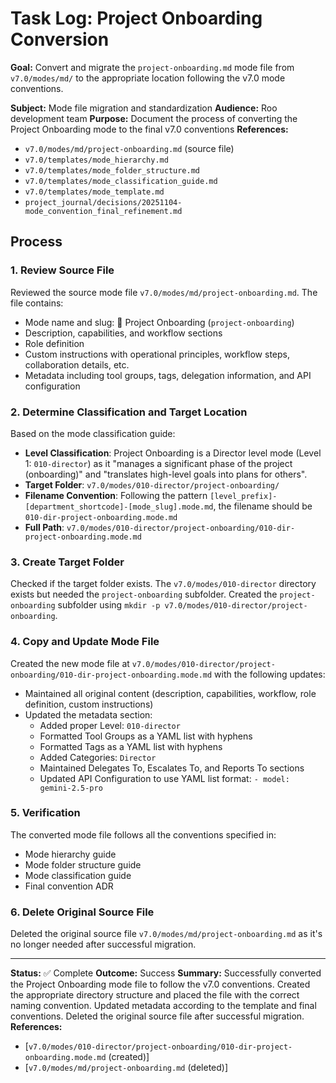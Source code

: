 # Task Log: Project Onboarding Conversion

**Goal:** Convert and migrate the `project-onboarding.md` mode file from `v7.0/modes/md/` to the appropriate location following the v7.0 mode conventions.

**Subject:** Mode file migration and standardization
**Audience:** Roo development team
**Purpose:** Document the process of converting the Project Onboarding mode to the final v7.0 conventions
**References:** 
- `v7.0/modes/md/project-onboarding.md` (source file)
- `v7.0/templates/mode_hierarchy.md`
- `v7.0/templates/mode_folder_structure.md`
- `v7.0/templates/mode_classification_guide.md`
- `v7.0/templates/mode_template.md`
- `project_journal/decisions/20251104-mode_convention_final_refinement.md`

## Process

### 1. Review Source File
Reviewed the source mode file `v7.0/modes/md/project-onboarding.md`. The file contains:
- Mode name and slug: 🚦 Project Onboarding (`project-onboarding`)
- Description, capabilities, and workflow sections
- Role definition
- Custom instructions with operational principles, workflow steps, collaboration details, etc.
- Metadata including tool groups, tags, delegation information, and API configuration

### 2. Determine Classification and Target Location
Based on the mode classification guide:
- **Level Classification**: Project Onboarding is a Director level mode (Level 1: `010-director`) as it "manages a significant phase of the project (onboarding)" and "translates high-level goals into plans for others".
- **Target Folder**: `v7.0/modes/010-director/project-onboarding/`
- **Filename Convention**: Following the pattern `[level_prefix]-[department_shortcode]-[mode_slug].mode.md`, the filename should be `010-dir-project-onboarding.mode.md`
- **Full Path**: `v7.0/modes/010-director/project-onboarding/010-dir-project-onboarding.mode.md`

### 3. Create Target Folder
Checked if the target folder exists. The `v7.0/modes/010-director` directory exists but needed the `project-onboarding` subfolder.
Created the `project-onboarding` subfolder using `mkdir -p v7.0/modes/010-director/project-onboarding`.

### 4. Copy and Update Mode File
Created the new mode file at `v7.0/modes/010-director/project-onboarding/010-dir-project-onboarding.mode.md` with the following updates:
- Maintained all original content (description, capabilities, workflow, role definition, custom instructions)
- Updated the metadata section:
  - Added proper Level: `010-director`
  - Formatted Tool Groups as a YAML list with hyphens
  - Formatted Tags as a YAML list with hyphens
  - Added Categories: `Director`
  - Maintained Delegates To, Escalates To, and Reports To sections
  - Updated API Configuration to use YAML list format: `- model: gemini-2.5-pro`

### 5. Verification
The converted mode file follows all the conventions specified in:
- Mode hierarchy guide
- Mode folder structure guide
- Mode classification guide
- Final convention ADR

### 6. Delete Original Source File
Deleted the original source file `v7.0/modes/md/project-onboarding.md` as it's no longer needed after successful migration.

---

**Status:** ✅ Complete
**Outcome:** Success
**Summary:** Successfully converted the Project Onboarding mode file to follow the v7.0 conventions. Created the appropriate directory structure and placed the file with the correct naming convention. Updated metadata according to the template and final conventions. Deleted the original source file after successful migration.
**References:** 
- [`v7.0/modes/010-director/project-onboarding/010-dir-project-onboarding.mode.md` (created)]
- [`v7.0/modes/md/project-onboarding.md` (deleted)]